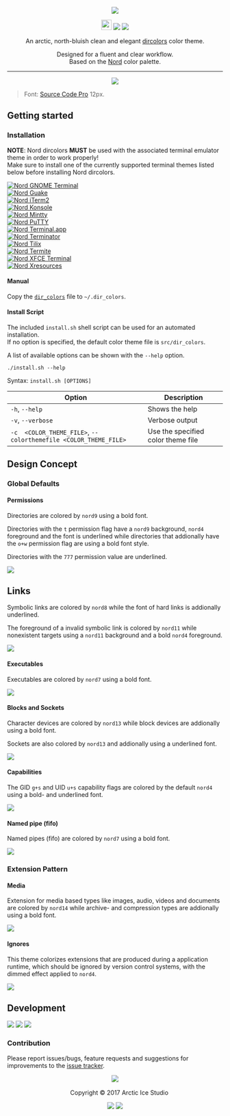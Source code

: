 <p align="center"><img src="https://cdn.rawgit.com/arcticicestudio/nord-dircolors/develop/src/assets/nord-dircolors-banner.svg"/></p>

<p align="center"><img src="https://assets-cdn.github.com/favicon.ico" width=24 height=24/> <a href="https://github.com/arcticicestudio/nord-dircolors/releases/latest"><img src="https://img.shields.io/github/release/arcticicestudio/nord-dircolors.svg?style=flat-square"/></a> <a href="https://github.com/arcticicestudio/nord/releases/tag/v0.2.0"><img src="https://img.shields.io/badge/nord-v0.2.0-88C0D0.svg?style=flat-square"/></a></p>

<p align="center">An arctic, north-bluish clean and elegant <a href="https://www.gnu.org/software/coreutils/dircolors">dircolors</a> color theme.</p>

<p align="center">Designed for a fluent and clear workflow.<br>
Based on the <a href="https://github.com/arcticicestudio/nord">Nord</a> color palette.</p>

---

<p align="center"><img src="https://raw.githubusercontent.com/arcticicestudio/nord-dircolors/develop/src/assets/scrot-preview.png"/><blockquote>Font: <a href="https://adobe-fonts.github.io/source-code-pro">Source Code Pro</a> 12px.</blockquote></p>

## Getting started
### Installation
**NOTE**: Nord dircolors **MUST** be used with the associated terminal emulator theme in order to work properly!  
Make sure to install one of the currently supported terminal themes listed below before installing Nord dircolors.

[![Nord GNOME Terminal](https://cdn.rawgit.com/arcticicestudio/nord/develop/src/assets/nord-gnome-terminal-banner.svg)](https://github.com/arcticicestudio/nord-gnome-terminal)  
[![Nord Guake](https://cdn.rawgit.com/arcticicestudio/nord/develop/src/assets/nord-guake-banner.svg)](https://github.com/arcticicestudio/nord-guake)  
[![Nord iTerm2](https://cdn.rawgit.com/arcticicestudio/nord/0971858f496823fd916f3368961f16ef2c7aad1e/src/assets/nord-iterm2-banner.svg)](https://github.com/arcticicestudio/nord-iterm2)  
[![Nord Konsole](https://cdn.rawgit.com/arcticicestudio/nord/develop/src/assets/nord-konsole-banner.svg)](https://github.com/arcticicestudio/nord-konsole)  
[![Nord Mintty](https://cdn.rawgit.com/arcticicestudio/nord/develop/src/assets/nord-mintty-banner.svg)](https://github.com/arcticicestudio/nord-mintty)  
[![Nord PuTTY](https://cdn.rawgit.com/arcticicestudio/nord/develop/src/assets/nord-putty-banner.svg)](https://github.com/arcticicestudio/nord-putty)  
[![Nord Terminal.app](https://cdn.rawgit.com/arcticicestudio/nord/develop/src/assets/nord-terminal-app-banner.svg)](https://github.com/arcticicestudio/nord-terminal-app)  
[![Nord Terminator](https://cdn.rawgit.com/arcticicestudio/nord/develop/src/assets/nord-terminator-banner.svg)](https://github.com/arcticicestudio/nord-terminator)  
[![Nord Tilix](https://cdn.rawgit.com/arcticicestudio/nord/develop/src/assets/nord-tilix-banner.svg)](https://github.com/arcticicestudio/nord-tilix)  
[![Nord Termite](https://cdn.rawgit.com/arcticicestudio/nord/develop/src/assets/nord-termite-banner.svg)](https://github.com/arcticicestudio/nord-termite)  
[![Nord XFCE Terminal](https://cdn.rawgit.com/arcticicestudio/nord/develop/src/assets/nord-xfce-terminal-banner.svg)](https://github.com/arcticicestudio/nord-xfce-terminal)  
[![Nord Xresources](https://cdn.rawgit.com/arcticicestudio/nord/develop/src/assets/nord-xresources-banner.svg)](https://github.com/arcticicestudio/nord-xresources)  

#### Manual
Copy the [`dir_colors`](https://github.com/arcticicestudio/nord-dircolors/blob/develop/src/dir_colors) file to `~/.dir_colors`.

#### Install Script
The included `install.sh` shell script can be used for an automated installation.  
If no option is specified, the default color theme file is `src/dir_colors`.

A list of available options can be shown with the `--help` option.
```shell
./install.sh --help
```
Syntax: `install.sh [OPTIONS]`

| Option | Description |
| --- | --- |
| `-h`, `--help` | Shows the help |
| `-v`, `--verbose` | Verbose output |
| `-c  <COLOR_THEME_FILE>`, `--colorthemefile <COLOR_THEME_FILE>` | Use the specified color theme file |

## Design Concept
### Global Defaults
#### Permissions
Directories are colored by `nord9` using a bold font.

Directories with the `t` permission flag have a `nord9` background, `nord4` foreground and the font is underlined while directories that addionally have the `o+w` permission flag are using a bold font style.

Directories with the `777` permission value are underlined.

![][scrot-global-defaults-permissions]

## Links
Symbolic links are colored by `nord8` while the font of hard links is addionally underlined.

The foreground of a invalid symbolic link is colored by `nord11` while nonexistent targets using a `nord11` background and a bold `nord4` foreground.

![][scrot-global-defaults-links]

#### Executables
Executables are colored by `nord7` using a bold font.

![][scrot-global-defaults-executables]

#### Blocks and Sockets
Character devices are colored by `nord13` while block devices are addionally using a bold font.

Sockets are also colored by `nord13` and addionally using a underlined font.

![][scrot-global-defaults-blocks-and-sockets]

#### Capabilities
The GID `g+s` and UID `u+s` capability flags are colored by the default `nord4` using a bold- and underlined font.

![][scrot-global-defaults-capabilities]

#### Named pipe (fifo)
Named pipes (fifo) are colored by `nord7` using a bold font.

![][scrot-global-defaults-fifo]

### Extension Pattern
#### Media
Extension for media based types like images, audio, videos and documents are colored by `nord14` while archive- and compression types are addionally using a bold font.

![][scrot-extension-pattern-media]

#### Ignores
This theme colorizes extensions that are produced during a application runtime, which should be ignored by version control systems, with the dimmed effect applied to `nord4`.

![][scrot-extension-pattern-ignores]

## Development
[![](https://img.shields.io/badge/Changelog-0.1.1-81A1C1.svg?style=flat-square)](https://github.com/arcticicestudio/nord-dircolors/blob/v0.1.1/CHANGELOG.md) [![](https://img.shields.io/badge/Workflow-gitflow--branching--model-81A1C1.svg?style=flat-square)](http://nvie.com/posts/a-successful-git-branching-model) [![](https://img.shields.io/badge/Versioning-ArcVer_0.8.0-81A1C1.svg?style=flat-square)](https://github.com/arcticicestudio/arcver)

### Contribution
Please report issues/bugs, feature requests and suggestions for improvements to the [issue tracker](https://github.com/arcticicestudio/nord-dircolors/issues).

<p align="center"><img src="https://cdn.rawgit.com/arcticicestudio/nord/develop/src/assets/banner-footer-mountains.svg"/></p>

<p align="center"> <img src="http://arcticicestudio.com/favicon.ico" width=16 height=16/> Copyright &copy; 2017 Arctic Ice Studio</p>

<p align="center"><a href="http://www.apache.org/licenses/LICENSE-2.0"><img src="https://img.shields.io/badge/License-Apache_2.0-5E81AC.svg?style=flat-square"/></a> <a href="https://creativecommons.org/licenses/by-sa/4.0"><img src="https://img.shields.io/badge/License-CC_BY--SA_4.0-5E81AC.svg?style=flat-square"/></a></p>

[scrot-extension-pattern-ignores]: https://raw.githubusercontent.com/arcticicestudio/nord-dircolors/develop/src/assets/scrot-extension-pattern-ignores.png
[scrot-extension-pattern-media]: https://raw.githubusercontent.com/arcticicestudio/nord-dircolors/develop/src/assets/scrot-extension-pattern-media.png
[scrot-global-defaults-blocks-and-sockets]: https://raw.githubusercontent.com/arcticicestudio/nord-dircolors/develop/src/assets/scrot-global-defaults-blocks-and-sockets.png
[scrot-global-defaults-capabilities]: https://raw.githubusercontent.com/arcticicestudio/nord-dircolors/develop/src/assets/scrot-global-defaults-capabilities.png
[scrot-global-defaults-executables]: https://raw.githubusercontent.com/arcticicestudio/nord-dircolors/develop/src/assets/scrot-global-defaults-executables.png
[scrot-global-defaults-fifo]: https://raw.githubusercontent.com/arcticicestudio/nord-dircolors/develop/src/assets/scrot-global-defaults-fifo.png
[scrot-global-defaults-links]: https://raw.githubusercontent.com/arcticicestudio/nord-dircolors/develop/src/assets/scrot-global-defaults-links.png
[scrot-global-defaults-permissions]: https://raw.githubusercontent.com/arcticicestudio/nord-dircolors/develop/src/assets/scrot-global-defaults-permissions.png
